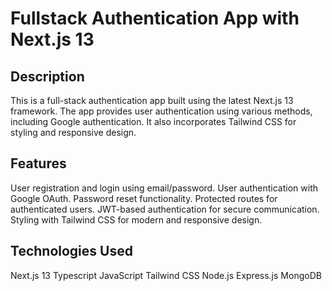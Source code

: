 # Fullstack Authentication App with Next.js 13

## Description
This is a full-stack authentication app built using the latest Next.js 13 framework. The app provides user authentication using 
various methods, including Google authentication. It also incorporates Tailwind CSS for styling and responsive design.

## Features
User registration and login using email/password.
User authentication with Google OAuth.
Password reset functionality.
Protected routes for authenticated users.
JWT-based authentication for secure communication.
Styling with Tailwind CSS for modern and responsive design.

## Technologies Used
Next.js 13
Typescript
JavaScript
Tailwind CSS
Node.js
Express.js
MongoDB 
